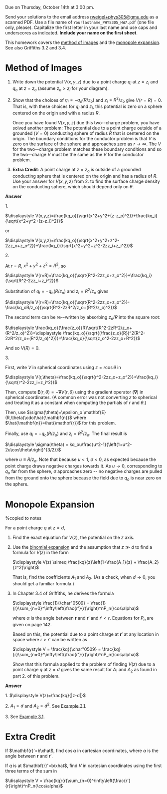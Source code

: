 Due on Thursday, October 14th at 3:00 pm.

Send your solutions to the email address rweigel+phys305@gmu.edu as a scanned PDF. Use a file name of `Yourlastname_PHYS305_HW7.pdf` (one file only, please). Capitalize the first letter in your last name and use caps and underscores as indicated. **Include your name on the first sheet**.

This homework covers the [method of images](method_of_images.html) and the [monopole expansion](monopole_expansion.html). See also Griffiths 3.2 and 3.4.

# Method of Images

1. Write down the potential $V(x,y,z)$ due to a point charge $q_i$ at $z=z_i$ and $q_o$ at $z=z_o$ (assume $z_o \gt z_i$ for your diagram).

2. Show that the choices of $q_i=-q_o(R/z_o)$ and $z_i=R^2/z_o$ give $V(r=R)=0$. That is, with these choices for $q_i$ and $z_i$, this potential is zero on a sphere centered on the origin and with a radius $R$.

    Once you have found $V(x,y,z)$ due this two--charge problem, you have solved another problem: The potential due to a point charge outside of a grounded ($V=0$) conducting sphere of radius $R$ that is centered on the origin. The boundary conditions for the conductor problem is that $V$ is zero on the surface of the sphere and approaches zero as $r\rightarrow \infty$. The $V$ for the two--charge problem matches these boundary conditions and so the two--charge $V$ must be the same as the $V$ for the conductor problem.

3. **Extra Credit**: A point charge at $z=z_o$ is outside of a grounded conducting sphere that is centered on the origin and has a radius of $R$. Use your answer for $V(x,y,z)$ from 2. to find the surface charge density on the conducting sphere, which should depend only on $\theta$.

**Answer**

1\.

$\displaystyle V(x,y,z)=\frac{kq_o}{\sqrt{x^2+y^2+(z-z_o)^2}}+\frac{kq_i}{\sqrt{x^2+y^2+(z-z_i)^2}}$

or

$\displaystyle V(x,y,z)=\frac{kq_o}{\sqrt{x^2+y^2+z^2-2zz_o+z_o^2}}+\frac{kq_i}{\sqrt{x^2+y^2+z^2-2zz_i+z_i^2}}$

2\.

At $r=R$, $x^2+y^2+z^2=R^2$, so

$\displaystyle V(r=R)=\frac{kq_o}{\sqrt{R^2-2zz_o+z_o^2}}+\frac{kq_i}{\sqrt{R^2-2zz_i+z_i^2}}$

Substitution of $q_i=-q_o(R/z_o)$ and $z_i=R^2/z_o$ gives

$\displaystyle V(r=R)=\frac{kq_o}{\sqrt{R^2-2zz_o+z_o^2}}-\frac{kq_oR/z_o}{\sqrt{R^2-2zR^2/z_o+(R^2/z_o)^2}}$

The second term can be re--written by absorbing $z_o/R$ into the square root:

$\displaystyle \frac{kq_o}{\frac{z_o}{R}\sqrt{R^2-2zR^2/z_o+(R^2/z_o)^2}}=\displaystyle \frac{kq_o}{\sqrt{(\frac{z_o}{R})^2(R^2-2zR^2/z_o+(R^2/z_o)^2})}=\frac{kq_o}{\sqrt{z_o^2-2zz_o+R^2}}$

And so $V(R)=0$.

3\.

First, write $V$ in spherical coordinates using $z=r\cos\theta$ in

$\displaystyle V(r,\theta)=\frac{kq_o}{\sqrt{r^2-2zz_o+z_o^2}}+\frac{kq_i}{\sqrt{r^2-2zz_i+z_i^2}}$

Then, compute $\mathbf{E}(r,\theta)=-\mathbf{\nabla}V(r,\theta)$ using the gradient operator ($\mathbf{\nabla}$) in spherical coordinates. (A common error was not converting $z$ to spherical and treating it as a constant when computing the partials of $r$ and $\theta$.)

Then, use $\sigma(\theta)=\epsilon_o \mathbf{E}(R,\theta)\cdot\hat{\mathbf{n}}$ where $\hat{\mathbf{n}}=\hat{\mathbf{r}}$ for this problem.

Finally, use $q_i=-q_o(R/z_o)$ and $z_i=R^2/z_o$. The final result is

$\displaystyle \sigma(\theta) = kq_ou\frac{u^2-1}{\left(1+u^2-2u\cos\theta\right)^{3/2}}$

where $u\equiv R/z_o$. Note that because $u\lt 1$, $\sigma \lt 0$, as expected because the point charge draws negative charges towards it. As $u\rightarrow 0$, corresponding to $q_o$ far from the sphere, $\sigma$ approaches zero -- no negative charges are pulled from the ground onto the sphere because the field due to $q_o$ is near zero on the sphere.

# Monopole Expansion

%copied to notes

For a point charge $q$ at $z=d$,

1. Find the exact equation for $V(z)$, the potential on the $z$ axis.

2. Use the [binomial expansion](binomial_expansion.html) and the assumption that $z\gg d$ to find a formula for $V(z)$ in the form

   $\displaystyle V(z) \simeq \frac{kq}{z}\left(1+\frac{A_1}{z} + \frac{A_2}{z^2}\right)$
   
   That is, find the coefficients $A_1$ and $A_2$. (As a check, when $d\rightarrow 0$, you should get a familiar formula.)
3. In Chapter 3.4 of Griffiths, he derives the formula

   $\displaystyle \frac{1}{\char"0509} = \frac{1}{r}\sum_{n=0}^\infty\left(\frac{r'}{r}\right)^nP_n(\cos\alpha)$

   where $\alpha$ is the angle between $\mathbf{r}$ and $\mathbf{r}'$ and $r'\lt r$. Equations for $P_n$ are given on page 142.

   Based on this, the potential due to a point charge at $\mathbf{r}'$ at any location in space where $r\gt r'$ can be written as
   
   $\displaystyle V = \frac{kq}{\char"0509} = \frac{kq}{r}\sum_{n=0}^\infty\left(\frac{r'}{r}\right)^nP_n(\cos\alpha)$
   
   Show that this formula applied to the problem of finding $V(z)$ due to a point charge $q$ at $z=d$ gives the same result for $A_1$ and $A_2$ as found in part 2. of this problem.

**Answer**

1\. $\displaystyle V(z)=\frac{kq}{|z-d|}$

2\. $A_1=d$ and $A_2=d^2$. See [Example 3.1](monopole_expansion.html).

3\. See [Example 3.1](monopole_expansion.html).

# Extra Credit

If $\mathbf{r}'=b\xhat$, find $\cos\alpha$ in cartesian coordinates, where $\alpha$ is the angle between $\mathbf{r}$ and $\mathbf{r}'$.

If $q$ is at $\mathbf{r}'=b\xhat$, find $V$ in cartesian coordinates using the first three terms of the sum in

   $\displaystyle V = \frac{kq}{r}\sum_{n=0}^\infty\left(\frac{r'}{r}\right)^nP_n(\cos\alpha)$


   
